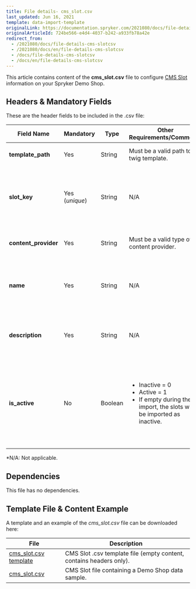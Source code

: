 ```yaml
---
title: File details- cms_slot.csv
last_updated: Jun 16, 2021
template: data-import-template
originalLink: https://documentation.spryker.com/2021080/docs/file-details-cms-slotcsv
originalArticleId: 724be566-e4d4-4037-b242-a933fb78a42e
redirect_from:
  - /2021080/docs/file-details-cms-slotcsv
  - /2021080/docs/en/file-details-cms-slotcsv
  - /docs/file-details-cms-slotcsv
  - /docs/en/file-details-cms-slotcsv
---
```


This article contains content of the **cms_slot.csv** file to configure [CMS Slot](/docs/scos/user/features/{{page.version}}/cms-feature-overview/templates-and-slots-overview.html) information on your Spryker Demo Shop.

## Headers & Mandatory Fields 
These are the header fields to be included in the .csv file:

| Field Name | Mandatory | Type | Other Requirements/Comments | Description |
| --- | --- | --- | --- | --- |
| **template_path** | Yes | String |Must be a valid path to a twig template. | Path to the Twig file template. |
| **slot_key** | Yes (*unique*) | String |N/A | Identifier of the slot that is used by slot widget when rendering the content of this slot |
| **content_provider** | Yes | String |Must be a valid type of content provider. | Defines the source of content of this slot. |
| **name** | Yes | String |N/A | Alphabetical identifier of the slot. It will be shown in the Back Office. |
| **description** | Yes | String |N/A | Description of the slot. It will be shown in the Back Office. |
| **is_active** | No | Boolean |<ul><li>Inactive = 0</li><li>Active = 1</li><li>If empty during the import, the slots will be imported as inactive.</li></ul> | Indicates if the slot is active or inactive.<br>If the slot is inactive, it is not rendered in the Storefront by the slot widget. |

*N/A: Not applicable.

## Dependencies

This file has no dependencies.

## Template File & Content Example
A template and an example of the *cms_slot.csv*  file can be downloaded here:

| File | Description |
| --- | --- |
| [cms_slot.csv template](https://spryker.s3.eu-central-1.amazonaws.com/docs/Developer+Guide/Back-End/Data+Manipulation/Data+Ingestion/Data+Import/Data+Import+Categories/Content+Management/Template+cms_slot.csv) | CMS Slot .csv template file (empty content, contains headers only). |
| [cms_slot.csv](https://spryker.s3.eu-central-1.amazonaws.com/docs/Developer+Guide/Back-End/Data+Manipulation/Data+Ingestion/Data+Import/Data+Import+Categories/Content+Management/cms_slot.csv) | CMS Slot file containing a Demo Shop data sample. |
